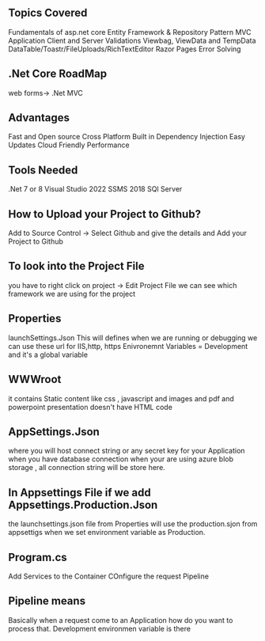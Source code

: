 Topics Covered 
---------------------------------------------
Fundamentals of asp.net core
Entity Framework & Repository Pattern
MVC Application
Client and Server Validations
Viewbag, ViewData and TempData
DataTable/Toastr/FileUploads/RichTextEditor
Razor Pages
Error Solving

.Net Core RoadMap
-------------------------------------------------------------
web forms-> .Net MVC

Advantages
--------------------
Fast and Open source
Cross Platform
Built in Dependency Injection
Easy Updates
Cloud Friendly
Performance

Tools Needed
---------------------------------------
.Net 7 or 8
Visual Studio 2022
SSMS 2018
SQl Server

How to Upload your Project to Github?
-------------------------------------------
Add to Source Control -> Select Github and give the details and Add your Project to Github

To look into the Project File
--------------------------------
you have to right click on project -> Edit Project File
we can see which framework we are using for the project

Properties
-----------------------------
launchSettings.Json
This will defines when we are running or debugging we can use these url for IIS,http, https
Enivronemnt Variables = Development and it's a global variable

WWWroot
---------------------------------------
it contains Static content 
like css , javascript and images and pdf and powerpoint presentation
doesn't have HTML code

AppSettings.Json
----------------------------
where you will host connect string or any secret key for your Application
when you have database connection
when your are using azure blob storage , all connection string will be store here.

In Appsettings File if we add Appsettings.Production.Json
---------------------------------------------------------
the launchsettings.json file from Properties will use the production.sjon from appsettigs when we set environment variable as Production.

Program.cs
-------------------------------------
Add Services to the Container
COnfigure the request Pipeline

Pipeline means
-----------------------------
Basically when a request come to an Application how do you want to process that.
Development environmen variable is there 
